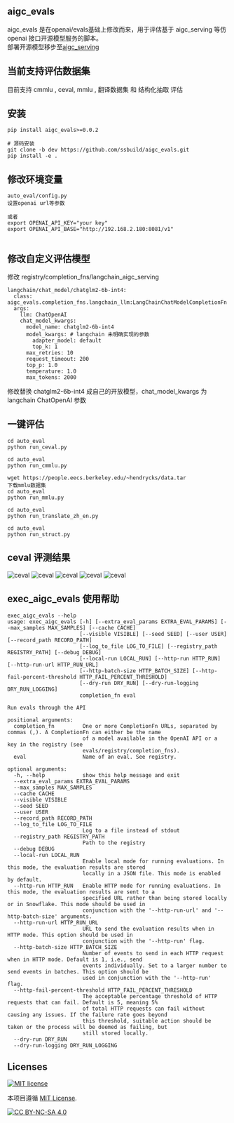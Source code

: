 ## aigc_evals

 aigc_evals 是在openai/evals基础上修改而来，用于评估基于 aigc_serving 等仿openai 接口开源模型服务的脚本。<br />
部署开源模型移步至[aigc_serving](https://github.com/ssbuild/aigc_serving) 


## 当前支持评估数据集
目前支持 cmmlu , ceval,  mmlu , 翻译数据集 和 结构化抽取 评估


## 安装

```commandline
pip install aigc_evals>=0.0.2

# 源码安装
git clone -b dev https://github.com/ssbuild/aigc_evals.git
pip install -e .
```
## 修改环境变量

```commandline
auto_eval/config.py
设置openai url等参数

或者
export OPENAI_API_KEY="your key"
export OPENAI_API_BASE="http://192.168.2.180:8081/v1"


```

## 修改自定义评估模型

修改 registry/completion_fns/langchain_aigc_serving

```text
langchain/chat_model/chatglm2-6b-int4:
  class: aigc_evals.completion_fns.langchain_llm:LangChainChatModelCompletionFn
  args:
    llm: ChatOpenAI
    chat_model_kwargs:
      model_name: chatglm2-6b-int4
      model_kwargs: # langchain 未明确实现的参数
        adapter_model: default
        top_k: 1
      max_retries: 10
      request_timeout: 200
      top_p: 1.0
      temperature: 1.0
      max_tokens: 2000
```

修改替换 chatglm2-6b-int4 成自己的开放模型，chat_model_kwargs 为 langchain ChatOpenAI 参数


## 一键评估
```commandline
cd auto_eval
python run_ceval.py
```

```commandline
cd auto_eval
python run_cmmlu.py
```

```commandline
wget https://people.eecs.berkeley.edu/~hendrycks/data.tar
下载mmlu数据集
cd auto_eval
python run_mmlu.py
```

```commandline
cd auto_eval
python run_translate_zh_en.py
```

```commandline
cd auto_eval
python run_struct.py
```

## ceval 评测结果

![ceval](assets/imgs/img.jpg)
![ceval](assets/imgs/img_0.jpg)
![ceval](assets/imgs/img_1.jpg)
![ceval](assets/imgs/img_2.jpg)
![ceval](assets/imgs/img_3.jpg)


## exec_aigc_evals 使用帮助

```text
exec_aigc_evals --help
usage: exec_aigc_evals [-h] [--extra_eval_params EXTRA_EVAL_PARAMS] [--max_samples MAX_SAMPLES] [--cache CACHE]
                       [--visible VISIBLE] [--seed SEED] [--user USER] [--record_path RECORD_PATH]
                       [--log_to_file LOG_TO_FILE] [--registry_path REGISTRY_PATH] [--debug DEBUG]
                       [--local-run LOCAL_RUN] [--http-run HTTP_RUN] [--http-run-url HTTP_RUN_URL]
                       [--http-batch-size HTTP_BATCH_SIZE] [--http-fail-percent-threshold HTTP_FAIL_PERCENT_THRESHOLD]
                       [--dry-run DRY_RUN] [--dry-run-logging DRY_RUN_LOGGING]
                       completion_fn eval

Run evals through the API

positional arguments:
  completion_fn         One or more CompletionFn URLs, separated by commas (,). A CompletionFn can either be the name
                        of a model available in the OpenAI API or a key in the registry (see
                        evals/registry/completion_fns).
  eval                  Name of an eval. See registry.

optional arguments:
  -h, --help            show this help message and exit
  --extra_eval_params EXTRA_EVAL_PARAMS
  --max_samples MAX_SAMPLES
  --cache CACHE
  --visible VISIBLE
  --seed SEED
  --user USER
  --record_path RECORD_PATH
  --log_to_file LOG_TO_FILE
                        Log to a file instead of stdout
  --registry_path REGISTRY_PATH
                        Path to the registry
  --debug DEBUG
  --local-run LOCAL_RUN
                        Enable local mode for running evaluations. In this mode, the evaluation results are stored
                        locally in a JSON file. This mode is enabled by default.
  --http-run HTTP_RUN   Enable HTTP mode for running evaluations. In this mode, the evaluation results are sent to a
                        specified URL rather than being stored locally or in Snowflake. This mode should be used in
                        conjunction with the '--http-run-url' and '--http-batch-size' arguments.
  --http-run-url HTTP_RUN_URL
                        URL to send the evaluation results when in HTTP mode. This option should be used in
                        conjunction with the '--http-run' flag.
  --http-batch-size HTTP_BATCH_SIZE
                        Number of events to send in each HTTP request when in HTTP mode. Default is 1, i.e., send
                        events individually. Set to a larger number to send events in batches. This option should be
                        used in conjunction with the '--http-run' flag.
  --http-fail-percent-threshold HTTP_FAIL_PERCENT_THRESHOLD
                        The acceptable percentage threshold of HTTP requests that can fail. Default is 5, meaning 5%
                        of total HTTP requests can fail without causing any issues. If the failure rate goes beyond
                        this threshold, suitable action should be taken or the process will be deemed as failing, but
                        still stored locally.
  --dry-run DRY_RUN
  --dry-run-logging DRY_RUN_LOGGING

```


## Licenses

[![MIT license](https://img.shields.io/badge/License-MIT-blue.svg)](https://lbesson.mit-license.org/)

本项目遵循 [MIT License](https://lbesson.mit-license.org/).

[![CC BY-NC-SA 4.0](https://img.shields.io/badge/License-CC%20BY--NC--SA%204.0-lightgrey.svg)](http://creativecommons.org/licenses/by-nc-sa/4.0/)


